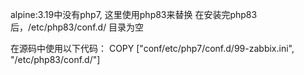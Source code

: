 alpine:3.19中没有php7, 这里使用php83来替换
在安装完php83后，/etc/php83/conf.d/ 目录为空

在源码中使用以下代码：
COPY ["conf/etc/php7/conf.d/99-zabbix.ini", "/etc/php83/conf.d/"]
